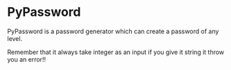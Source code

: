 # PyPassword
PyPassword is a password generator which can create a password of any level.

Remember that it always take integer as an input if you give it string it throw you an error!!
